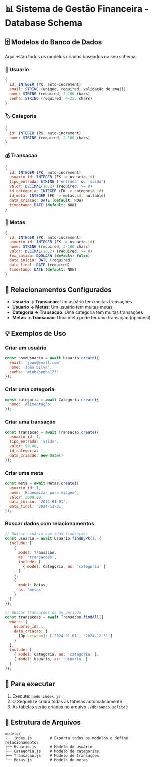 # 📊 Sistema de Gestão Financeira - Database Schema

## 🗄️ Modelos do Banco de Dados

Aqui estão todos os modelos criados baseados no seu schema:

### 👤 Usuario
```javascript
{
  id: INTEGER (PK, auto-increment)
  email: STRING (unique, required, validação de email)
  nome: STRING (required, 2-100 chars)
  senha: STRING (required, 6-255 chars)
}
```

### 🏷️ Categoria
```javascript
{
  id: INTEGER (PK, auto-increment)
  nome: STRING (required, 2-100 chars)
}
```

### 💰 Transacao
```javascript
{
  id: INTEGER (PK, auto-increment)
  usuario_id: INTEGER (FK -> usuario.id)
  tipo_entrada: STRING ('entrada' ou 'saida')
  valor: DECIMAL(10,2) (required, >= 0)
  id_categoria: INTEGER (FK -> categoria.id)
  id_meta: INTEGER (FK -> metas.id, nullable)
  data_criacao: DATE (default: NOW)
  timestamp: DATE (default: NOW)
}
```

### 🎯 Metas
```javascript
{
  id: INTEGER (PK, auto-increment)
  usuario_id: INTEGER (FK -> usuario.id)
  nome: STRING (required, 2-100 chars)
  valor: DECIMAL(10,2) (required, >= 0)
  foi_batida: BOOLEAN (default: false)
  data_inicio: DATE (required)
  data_final: DATE (required)
  timestamp: DATE (default: NOW)
}
```

## 🔗 Relacionamentos Configurados

- **Usuario → Transacao**: Um usuário tem muitas transações
- **Usuario → Metas**: Um usuário tem muitas metas
- **Categoria → Transacao**: Uma categoria tem muitas transações
- **Metas → Transacao**: Uma meta pode ter uma transação (opcional)

## 💡 Exemplos de Uso

### Criar um usuário
```javascript
const novoUsuario = await Usuario.create({
  email: 'joao@email.com',
  nome: 'João Silva',
  senha: 'minhasenha123'
});
```

### Criar uma categoria
```javascript
const categoria = await Categoria.create({
  nome: 'Alimentação'
});
```

### Criar uma transação
```javascript
const transacao = await Transacao.create({
  usuario_id: 1,
  tipo_entrada: 'saida',
  valor: 50.00,
  id_categoria: 1,
  data_criacao: new Date()
});
```

### Criar uma meta
```javascript
const meta = await Metas.create({
  usuario_id: 1,
  nome: 'Economizar para viagem',
  valor: 2000.00,
  data_inicio: '2024-01-01',
  data_final: '2024-12-31'
});
```

### Buscar dados com relacionamentos
```javascript
// Buscar usuário com suas transações
const usuario = await Usuario.findByPk(1, {
  include: [
    {
      model: Transacao,
      as: 'transacoes',
      include: [
        { model: Categoria, as: 'categoria' }
      ]
    },
    {
      model: Metas,
      as: 'metas'
    }
  ]
});

// Buscar transações de um período
const transacoes = await Transacao.findAll({
  where: {
    usuario_id: 1,
    data_criacao: {
      [Op.between]: ['2024-01-01', '2024-12-31']
    }
  },
  include: [
    { model: Categoria, as: 'categoria' },
    { model: Usuario, as: 'usuario' }
  ]
});
```

## 🚀 Para executar

1. Execute: `node index.js`
2. O Sequelize criará todas as tabelas automaticamente
3. As tabelas serão criadas no arquivo `./db/banco.sqlite3`

## 📁 Estrutura de Arquivos

```
models/
├── index.js        # Exporta todos os modelos e define relacionamentos
├── Usuario.js      # Modelo do usuário
├── Categoria.js    # Modelo de categorias
├── Transacao.js    # Modelo de transações
└── Metas.js        # Modelo de metas
```